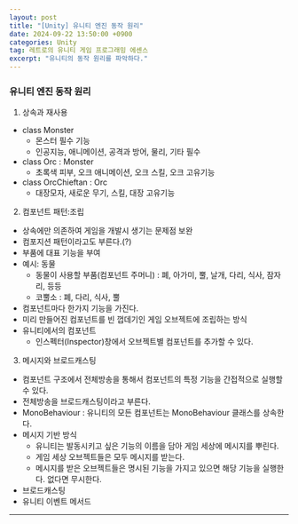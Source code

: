 ```yaml
---
layout: post
title: "[Unity] 유니티 엔진 동작 원리"
date: 2024-09-22 13:50:00 +0900 
categories: Unity
tag: 레트로의 유니티 게임 프로그래밍 에센스
excerpt: "유니티의 동작 원리를 파악하다."
---
```


### 유니티 엔진 동작 원리

1. 상속과 재사용
- class Monster
  - 몬스터 필수 기능
  - 인공지능, 애니메이션, 공격과 방어, 물리, 기타 필수
- class Orc : Monster
  - 초록색 피부, 오크 애니메이션, 오크 스킬, 오크 고유기능
- class OrcChieftan : Orc
  - 대장모자, 새로운 무기, 스킬, 대장 고유기능

2. 컴포넌트 패턴:조립
- 상속에만 의존하여 게임을 개발시 생기는 문제점 보완
- 컴포지션 패턴이라고도 부른다.(?)
- 부품에 대표 기능을 부여
- 예시: 동물
  - 동물이 사용할 부품(컴포넌트 주머니) : 폐, 아가미, 뿔, 날개, 다리, 식사, 잠자리, 등등
  - 코뿔소 : 폐, 다리, 식사, 뿔
- 컴포넌트마다 한가지 기능을 가진다.
- 미리 만들어진 컴포넌트를 빈 껍데기인 게임 오브젝트에 조립하는 방식
- 유니티에서의 컴포넌트
  - 인스펙터(Inspector)창에서 오브젝트별 컴포넌트를 추가할 수 있다.

3. 메시지와 브로드캐스팅
- 컴포넌트 구조에서 전체방송을 통해서 컴포넌트의 특정 기능을 간접적으로 실행할 수 있다.
- 전체방송을 브로드캐스팅이라고 부른다.
- MonoBehaviour : 유니티의 모든 컴포넌트는 MonoBehaviour 클래스를 상속한다.
- 메시지 기반 방식
  - 유니티는 발동시키고 싶은 기능의 이름을 담아 게임 세상에 메시지를 뿌린다.
  - 게임 세상 오브젝트들은 모두 메시지를 받는다.
  - 메시지를 받은 오브젝트들은 명시된 기능을 가지고 있으면 해당 기능을 실행한다. 없다면 무시한다.
- 브로드캐스팅
- 유니티 이벤트 메서드

---